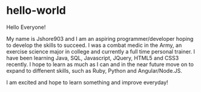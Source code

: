 # hello-world

Hello Everyone!

My name is Jshore903 and I am an aspiring programmer/developer hoping to develop the skills to succeed. I was a combat medic in the Army, an exercise science major in college and currently a full time personal trainer. I have been learning Java, SQL, Javascript, JQuery, HTML5 and CSS3 recently. I hope to learn as much as I can and in the near future move on to expand to diffenent skills, such as Ruby, Python and Angular/Node.JS. 

I am excited and hope to learn something and improve everyday!

